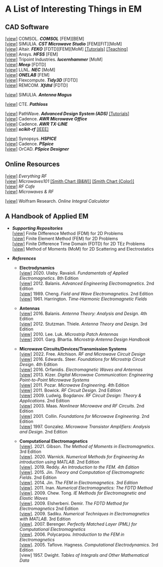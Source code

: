 # A List of Interesting Things in EM

## CAD Software

[[view]](https://www.comsol.com/rf-module) COMSOL. **_COMSOL_** [FEM][BEM]  
[[view]](https://www.3ds.com/products-services/simulia/products/cst-studio-suite/) SIMULIA. **_CST Microwave Studio_** [FEM][FIT][MoM]  
[[view]](https://www.altair.com/feko/) Altair. **_FEKO_** [FDTD][FEM][MoM] [[Tutorials]](https://digital-library.theiet.org/content/books/ew/sbew521e) [[Teaching]](https://altairuniversity.com/detailed-course-teaching-electromagentic-simulation/)  
[[view]](https://www.ansys.com/products/electronics/ansys-hfss) Ansys. **_HFSS_** [FEM]  
[[view]](https://lucernhammer.tripointindustries.com/) Tripoint Industries. **_lucernhammer_** [MoM]  
[[view]](https://meep.readthedocs.io/en/latest/) **_Meep_** [FDTD]  
[[view]](https://ipo.llnl.gov/technologies/software/nec-v50-numerical-electromagnetic-code) LLNL. **_NEC_** [MoM]  
[[view]](https://onelab.info/) **_ONELAB_** [FEM]  
[[view]](https://www.flexcompute.com/tidy3d/solver/) Flexcompute. **_Tidy3D_** [FDTD]  
[[view]](https://www.remcom.com/xfdtd-3d-em-simulation-software) REMCOM. **_Xfdtd_** [FDTD]  

[[view]](https://www.3ds.com/products-services/simulia/products/antenna-magus/) SIMULIA. **_Antenna Magus_**  

[[view]](https://www.pathloss.com/) CTE. **_Pathloss_**  

[[view]](https://www.keysight.com/us/en/products/software/pathwave-design-software/pathwave-advanced-design-system.html) PathWave. **_Advanced Design System (ADS)_** [[Tutorials]](https://www.keysight.com/us/en/assets/7018-04800/application-notes/5992-0707.pdf)  
[[view]](https://www.cadence.com/en_US/home/tools/system-analysis/rf-microwave-design/awr-microwave-office.html) Cadence. **_AWR Microwave Office_**  
[[view]](https://www.cadence.com/en_US/home/tools/system-analysis/rf-microwave-design/awr-tx-line.html) Cadence. **_AWR TX-LINE_**  
[[view]](https://scikit-rf.readthedocs.io/en/latest/index.html) **_scikit-rf_** [[IEEE]](https://ieeexplore.ieee.org/document/9632487)  

[[view]](https://www.synopsys.com/implementation-and-signoff/ams-simulation/primesim-hspice.html) Synopsys. **_HSPICE_**  
[[view]](https://www.cadence.com/en_US/home/tools/pcb-design-and-analysis/analog-mixed-signal-simulation/pspice.html) Cadence. **_PSpice_**  
[[view]](https://www.orcad.com/products/orcad-pspice-designer/overview) OrCAD. **_PSpice Designer_**  

## Online Resources

[[view]](https://www.everythingrf.com/)  _Everything RF_  
[[view]](https://www.microwaves101.com/) _Microwaves101_ [[Smith Chart (B&W)]](https://www.microwaves101.com/uploads/smith.PDF) [[Smith Chart (Color)]](https://www.microwaves101.com/uploads/smith-chart-in-color.PDF)  
[[view]](https://www.rfcafe.com/) _RF Cafe_  
[[view]](https://www.mwrf.com/) _Microwaves & RF_  

[[view]](https://www.wolframalpha.com/calculators/integral-calculator/)  Wolfram Research. _Online Integral Calculator_   

## A Handbook of Applied EM

* **_Supporting Repositories_**  
  [[view]](https://gitlab.com/oameed/cem_fdm_2d) Finite Difference Method (FDM) for 2D Problems  
  [[view]](https://gitlab.com/oameed/cem_fem_2d) Finite Element Method (FEM) for 2D Problems  
  [[view]](https://gitlab.com/oameed/cem_fdtd_2d) Finite Difference Time Domain (FDTD) for 2D TEz Problems  
  [[view]](https://gitlab.com/oameed/cem_mom_2d) Method of Moments (MoM) for 2D Scattering and Electrostatics  

* **_References_**  
  
  * **Electrodynamics**  
    [[view]](https://www.pearson.com/us/higher-education/program/Ulaby-Pearson-e-Text-Fundamentals-of-Applied-Electromagnetics-Access-Card-8th-Edition/PGM2445419.html) 2020. Ulaby. Ravaioli. _Fundamentals of Applied Electromagnetics_. 8th Edition  
    [[view]](https://www.wiley.com/en-us/Advanced+Engineering+Electromagnetics%2C+2nd+Edition-p-9780470589489) 2012. Balanis. _Advanced Engineering Electromagnetics_. 2nd Edition  
    [[view]](https://www.pearson.com/uk/educators/higher-education-educators/program/Cheng-Field-and-Wave-Electromagnetics-Pearson-New-International-Edition-2nd-Edition/PGM1052866.html) 1989. Cheng. _Field and Wave Electromagnetics_. 2nd Edition  
    [[view]](https://www.wiley.com/en-us/Time+Harmonic+Electromagnetic+Fields-p-9780471208068) 1961. Harrington. _Time-Harmonic Electromagnetic Fields_  
  
  * **Antennas**  
    [[view]](https://www.wiley.com/en-us/Antenna+Theory%3A+Analysis+and+Design%2C+4th+Edition-p-9781118642061) 2016. Balanis. _Antenna Theory: Analysis and Design_. 4th Edition  
    [[view]](https://www.wiley.com/en-us/Antenna+Theory+and+Design%2C+3rd+Edition-p-9780470576649) 2012. Stutzman. Thiele. _Antenna Theory and Design_. 3rd Edition  
    [[view]](https://doi.org/10.1142/p669) 2010. Lee. Luk. _Microstrip Patch Antennas_  
    [[view]](https://books.google.com/books/about/Microstrip_Antenna_Design_Handbook.html?id=_er1LO5pEnUC) 2001. Garg. Bhartia. _Microstrip Antenna Design Handbook_  
  
  * **Microwave Circuits/Devices/Transmission Systems**  
    [[view]](https://www.wiley.com/en-us/RF+and+Microwave+Circuit+Design:+Theory+and+Applications-p-9781119114666) 2022. Free. Aitchison. _RF and Microwave Circuit Design_  
    [[view]](https://www.wiley.com/en-us/Foundations+for+Microstrip+Circuit+Design,+4th+Edition-p-9781118936191) 2016. Edwards. Steer. _Foundations for Microstrip Circuit Design_. 4th Edition  
    [[view]](https://www.ece.rutgers.edu/~orfanidi/ewa/) 2016. Orfanidis. _Electromagnetic Waves and Antennas_  
    [[view]](https://www.wiley.com/en-us/Digital+Microwave+Communication%3A+Engineering+Point+to+Point+Microwave+Systems-p-9781118636800) 2013. Kizer. _Digital Microwave Communication: Engineering Point-to-Point Microwave Systems_  
    [[view]](https://www.wiley.com/en-us/Microwave+Engineering%2C+4th+Edition-p-9780470631553) 2011. Pozar. _Microwave Engineering_. 4th Edition  
    [[view]](https://books.google.com/books/about/RF_Circuit_Design.html?id=zpTnMsiUkmwC) 2011. Bowick. _RF Circuit Design_. 2nd Edition  
    [[view]](https://www.pearson.com/en-us/subject-catalog/p/rf-circuit-design-theory--applications/P200000003197/9780131471375) 2009. Ludwig. Bogdanov. _RF Circuit Design: Theory & Applications_. 2nd Edition  
    [[view]](https://us.artechhouse.com/Nonlinear-Microwave-and-RF-Circuits-Second-Edition-P1097.aspx) 2003. Maas. _Nonlinear Microwave and RF Circuits_. 2nd Edition  
    [[view]](https://www.wiley.com/en-us/Foundations+for+Microwave+Engineering%2C+2nd+Edition-p-9780780360310) 2001. Collin. _Foundations for Microwave Engineering_. 2nd Edition  
    [[view]](https://books.google.com/books/about/Microwave_Transistor_Amplifiers.html?id=-AVTAAAAMAAJ) 1997. Gonzalez. _Microwave Transistor Amplifiers: Analysis and Design_. 2nd Edition  

  * **Computational Electromagnetics**  
    [[view]](https://www.taylorfrancis.com/books/mono/10.1201/9780429355509/method-moments-electromagnetics-walton-gibson). 2021. Gibson. _The Method of Moments in Electromagnetics_. 3rd Edition  
    [[view]](https://shop.theiet.org/numerical-methods-for-engineering-2nd-edition). 2020. Warnick. _Numerical Methods for Engineering An introduction using MATLAB_. 2nd Edition  
    [[view]](https://www.mheducation.com/highered/product/introduction-finite-element-method-4e-reddy/9781259861901.html). 2019. Reddy. _An Introduction to the FEM. 4th Edition_  
    [[view]](https://books.google.com/books/about/Theory_and_Computation_of_Electromagneti.html?id=3NVZCgAAQBAJ). 2015. Jin. _Theory and Computation of Electromagnetic Fields_. 2nd Edition  
    [[view]](https://www.wiley.com/en-us/The+Finite+Element+Method+in+Electromagnetics%2C+3rd+Edition-p-9781118571361). 2014. Jin. _The FEM in Electromagnetics. 3rd Edition_  
    [[view]](https://www.cambridge.org/core/books/numerical-electromagnetics/C662D0321F07312BC62853E39E68E4A5). 2011. Inan. _Numerical Electromagnetics: The FDTD Method_  
    [[view]](https://link.springer.com/book/10.1007/978-3-031-01707-0). 2009. Chew. Tong. _IE Methods for Electromagnetic and Elastic Waves_  
    [[view]](https://shop.theiet.org/finite-diff-time-dom-em-2-ed). 2009. Elsherbeni. Demir. _The FDTD Method for Electromagnetics_ 2nd Edition  
    [[view]](https://www.taylorfrancis.com/books/mono/10.1201/9781315222622/numerical-techniques-electromagnetics-matlab%C2%AE-matthew-sadiku). 2009. Sadiku. _Numerical Techniques in Electromagnetics with MATLAB_. 3rd Edition  
    [[view]](https://link.springer.com/book/10.1007/978-3-031-01696-7). 2007. Berenger. _Perfectly Matched Layer (PML) for Computational Electromagnetics_  
    [[view]](https://link.springer.com/book/10.1007/978-3-031-01689-9). 2006. Polycarpou. _Introduction to the FEM in Electromagnetics_  
    [[view]](https://uk.artechhouse.com/Computational-Electrodynamics-Third-Edition-P1916.aspx). 2005. Taflove. Hagness. _Computational Electrodynamics_. 3rd Edition  
    [view] 1957. Dwight. _Tables of Integrals and Other Mathematical Data_  

